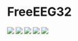 # FreeEEG32
![](https://raw.githubusercontent.com/neuroidss/FreeEEG32/master/FreeEEG32_top.png)
![](https://raw.githubusercontent.com/neuroidss/FreeEEG32/master/FreeEEG32_bottom.png)
![](https://raw.githubusercontent.com/neuroidss/FreeEEG32/master/ADC-ADC1.png)
![](https://raw.githubusercontent.com/neuroidss/FreeEEG32/master/FreeEEG32.png)
![](https://raw.githubusercontent.com/neuroidss/FreeEEG32/master/FreeEEG32_protocols.png)
